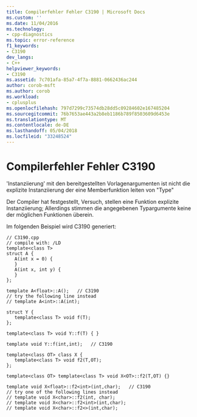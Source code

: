 ```yaml
---
title: Compilerfehler Fehler C3190 | Microsoft Docs
ms.custom: ''
ms.date: 11/04/2016
ms.technology:
- cpp-diagnostics
ms.topic: error-reference
f1_keywords:
- C3190
dev_langs:
- C++
helpviewer_keywords:
- C3190
ms.assetid: 7c701afa-85a7-4f7a-8881-0662436ac244
author: corob-msft
ms.author: corob
ms.workload:
- cplusplus
ms.openlocfilehash: 797d7299c73574db28dd5c09284602e167485204
ms.sourcegitcommit: 76b7653ae443a2b8eb1186b789f8503609d6453e
ms.translationtype: MT
ms.contentlocale: de-DE
ms.lasthandoff: 05/04/2018
ms.locfileid: "33248524"
---
```

# <a name="compiler-error-c3190"></a>Compilerfehler Fehler C3190
'Instanziierung' mit den bereitgestellten Vorlagenargumenten ist nicht die explizite Instanziierung der eine Memberfunktion leiten von "Type"  
  
 Der Compiler hat festgestellt, Versuch, stellen eine Funktion explizite Instanziierung; Allerdings stimmen die angegebenen Typargumente keine der möglichen Funktionen überein.  
  
 Im folgenden Beispiel wird C3190 generiert:  
  
```  
// C3190.cpp  
// compile with: /LD  
template<class T>  
struct A {  
   A(int x = 0) {  
   }  
   A(int x, int y) {  
   }  
};  
  
template A<float>::A();   // C3190  
// try the following line instead  
// template A<int>::A(int);  
  
struct Y {  
   template<class T> void f(T);  
};  
  
template<class T> void Y::f(T) { }  
  
template void Y::f(int,int);   // C3190  
  
template<class OT> class X {  
   template<class T> void f2(T,OT);  
};  
  
template<class OT> template<class T> void X<OT>::f2(T,OT) {}  
  
template void X<float>::f2<int>(int,char);   // C3190  
// try one of the following lines instead  
// template void X<char>::f2(int, char);  
// template void X<char>::f2<int>(int,char);  
// template void X<char>::f2<>(int,char);  
```